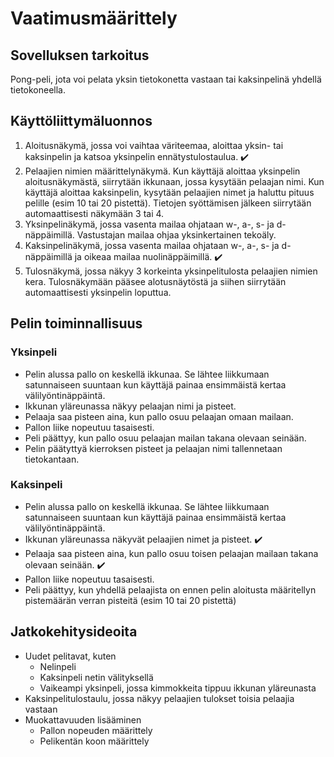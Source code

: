 # Vaatimusmäärittely

## Sovelluksen tarkoitus

Pong-peli, jota voi pelata yksin tietokonetta vastaan tai kaksinpelinä yhdellä tietokoneella.

## Käyttöliittymäluonnos

1. Aloitusnäkymä, jossa voi vaihtaa väriteemaa, aloittaa yksin- tai kaksinpelin ja katsoa yksinpelin ennätystulostaulua. :heavy_check_mark:
2. Pelaajien nimien määrittelynäkymä. Kun käyttäjä aloittaa yksinpelin aloitusnäkymästä, siirrytään ikkunaan, jossa kysytään pelaajan nimi. Kun käyttäjä aloittaa kaksinpelin, kysytään pelaajien nimet ja haluttu pituus pelille (esim 10 tai 20 pistettä). Tietojen syöttämisen jälkeen siirrytään automaattisesti näkymään 3 tai 4.
3. Yksinpelinäkymä, jossa vasenta mailaa ohjataan w-, a-, s- ja d- näppäimillä. Vastustajan mailaa ohjaa yksinkertainen tekoäly. 
4. Kaksinpelinäkymä, jossa vasenta mailaa ohjataan w-, a-, s- ja d- näppäimillä ja oikeaa mailaa nuolinäppäimillä. :heavy_check_mark:
5. Tulosnäkymä, jossa näkyy 3 korkeinta yksinpelitulosta pelaajien nimien kera. Tulosnäkymään pääsee alotusnäytöstä ja siihen siirrytään automaattisesti yksinpelin loputtua.

## Pelin toiminnallisuus

### Yksinpeli

- Pelin alussa pallo on keskellä ikkunaa. Se lähtee liikkumaan satunnaiseen suuntaan kun käyttäjä painaa ensimmäistä kertaa välilyöntinäppäintä.
- Ikkunan yläreunassa näkyy pelaajan nimi ja pisteet.
- Pelaaja saa pisteen aina, kun pallo osuu pelaajan omaan mailaan.
- Pallon liike nopeutuu tasaisesti.
- Peli päättyy, kun pallo osuu pelaajan mailan takana olevaan seinään.
- Pelin päätyttyä kierroksen pisteet ja pelaajan nimi tallennetaan tietokantaan.

### Kaksinpeli

- Pelin alussa pallo on keskellä ikkunaa. Se lähtee liikkumaan satunnaiseen suuntaan kun käyttäjä painaa ensimmäistä kertaa välilyöntinäppäintä. 
- Ikkunan yläreunassa näkyvät pelaajien nimet ja pisteet. :heavy_check_mark:
- Pelaaja saa pisteen aina, kun pallo osuu toisen pelaajan mailaan takana olevaan seinään. :heavy_check_mark:
- Pallon liike nopeutuu tasaisesti.
- Peli päättyy, kun yhdellä pelaajista on ennen pelin aloitusta määritellyn pistemäärän verran pisteitä (esim 10 tai 20 pistettä)

## Jatkokehitysideoita

- Uudet pelitavat, kuten
  - Nelinpeli
  - Kaksinpeli netin välityksellä
  - Vaikeampi yksinpeli, jossa kimmokkeita tippuu ikkunan yläreunasta
- Kaksinpelitulostaulu, jossa näkyy pelaajien tulokset toisia pelaajia vastaan
- Muokattavuuden lisääminen
  - Pallon nopeuden määrittely
  - Pelikentän koon määrittely
